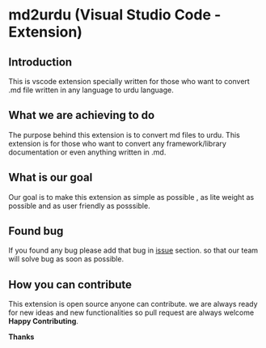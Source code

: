# md2urdu (Visual Studio Code - Extension)

## Introduction

This is vscode extension specially written for those who want to convert .md file written in any language to urdu language.

## What we are achieving to do

The purpose behind this extension is to convert md files to urdu. This extension is for those who want to convert any framework/library documentation or even anything written in .md.

## What is our goal

Our goal is to make this extension as simple as possible , as lite weight as possible and as user friendly as posssible.

## Found bug 

If you found any bug please add that bug in [issue](https://github.com/viveksharmaui/.md2urdu-vscode-extension/issues) section. so that our team will solve bug as soon as possible.

## How you can contribute

This extension is open source anyone can contribute. we are always ready for new ideas and new functionalities so pull request are always welcome **Happy Contributing**. 

**Thanks**
